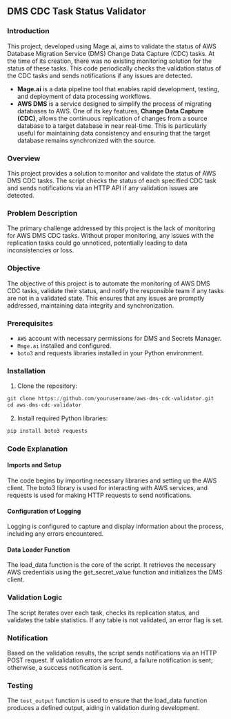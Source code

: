 ## DMS CDC Task Status Validator

### Introduction

This project, developed using Mage.ai, aims to validate the status of AWS Database Migration Service (DMS) Change Data Capture (CDC) tasks. At the time of its creation, there was no existing monitoring solution for the status of these tasks. This code periodically checks the validation status of the CDC tasks and sends notifications if any issues are detected.
- **Mage.ai** is a data pipeline tool that enables rapid development, testing, and deployment of data processing workflows.
- **AWS DMS** is a service designed to simplify the process of migrating databases to AWS. One of its key features, **Change Data Capture (CDC)**, allows the continuous replication of changes from a source database to a target database in near real-time. This is particularly useful for maintaining data consistency and ensuring that the target database remains synchronized with the source.

### Overview

This project provides a solution to monitor and validate the status of AWS DMS CDC tasks. The script checks the status of each specified CDC task and sends notifications via an HTTP API if any validation issues are detected.

### Problem Description

The primary challenge addressed by this project is the lack of monitoring for AWS DMS CDC tasks. Without proper monitoring, any issues with the replication tasks could go unnoticed, potentially leading to data inconsistencies or loss.

### Objective

The objective of this project is to automate the monitoring of AWS DMS CDC tasks, validate their status, and notify the responsible team if any tasks are not in a validated state. This ensures that any issues are promptly addressed, maintaining data integrity and synchronization.

### Prerequisites

- `AWS` account with necessary permissions for DMS and Secrets Manager.
- `Mage.ai` installed and configured.
- `boto3` and requests libraries installed in your Python environment.

### Installation

1. Clone the repository:

```py
git clone https://github.com/yourusername/aws-dms-cdc-validator.git
cd aws-dms-cdc-validator
```

2. Install required Python libraries:

```py
pip install boto3 requests
```

### Code Explanation

#### Imports and Setup

The code begins by importing necessary libraries and setting up the AWS client. The boto3 library is used for interacting with AWS services, and requests is used for making HTTP requests to send notifications.

#### Configuration of Logging

Logging is configured to capture and display information about the process, including any errors encountered.

#### Data Loader Function

The load_data function is the core of the script. It retrieves the necessary AWS credentials using the get_secret_value function and initializes the DMS client.

### Validation Logic

The script iterates over each task, checks its replication status, and validates the table statistics. If any table is not validated, an error flag is set.

### Notification

Based on the validation results, the script sends notifications via an HTTP POST request. If validation errors are found, a failure notification is sent; otherwise, a success notification is sent.

### Testing

The `test_output` function is used to ensure that the load_data function produces a defined output, aiding in validation during development.
